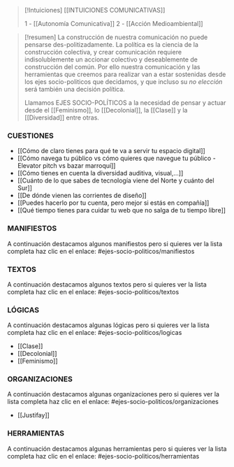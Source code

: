 
>[!Intuiciones]
>[[INTUICIONES COMUNICATIVAS]]
>
>1 - [[Autonomía Comunicativa]]
>2 - [[Acción Medioambiental]]

> [!resumen]
> La construcción de nuestra comunicación no puede pensarse des-politizadamente. La política es la ciencia de la construcción colectiva, y crear comunicación requiere indisolublemente un accionar colectivo y deseablemente de construcción del común. Por ello nuestra comunicación y las herramientas que creemos para realizar van a estar sostenidas desde los ejes socio-politicos que decidamos, y que incluso su *no elección* será también una decisión política.
> 
> Llamamos EJES SOCIO-POLÍTICOS a la necesidad de pensar y actuar desde el [[Feminismo]], lo [[Decolonial]], la [[Clase]] y la [[Diversidad]] entre otras.


### CUESTIONES

- [[Cómo de claro tienes para qué te va a servir tu espacio digital]]
- [[Cómo navega tu público vs cómo quieres que navegue tu público - Elevator pitch vs bazar marroquí]]
- [[Cómo tienes en cuenta la diversidad auditiva, visual,...]]
- [[Cuánto de lo que sabes de tecnología viene del Norte y cuánto del Sur]]
- [[De dónde vienen las corrientes de diseño]]
- [[Puedes hacerlo por tu cuenta, pero mejor si estás en compañía]]
- [[Qué tiempo tienes para cuidar tu web que no salga de tu tiempo libre]]


### MANIFIESTOS
A continuación destacamos algunos manifiestos pero si quieres ver la lista completa haz clic en el enlace: #ejes-socio-politicos/manifiestos


### TEXTOS
A continuación destacamos algunos textos pero si quieres ver la lista completa haz clic en el enlace: #ejes-socio-politicos/textos


### LÓGICAS
A continuación destacamos algunas lógicas pero si quieres ver la lista completa haz clic en el enlace: #ejes-socio-politicos/logicas

- [[Clase]]
- [[Decolonial]]
- [[Feminismo]]

### ORGANIZACIONES
A continuación destacamos algunas organizaciones pero si quieres ver la lista completa haz clic en el enlace: #ejes-socio-politicos/organizaciones

- [[Justifay]]

### HERRAMIENTAS
A continuación destacamos algunas herramientas pero si quieres ver la lista completa haz clic en el enlace: #ejes-socio-politicos/herramientas

